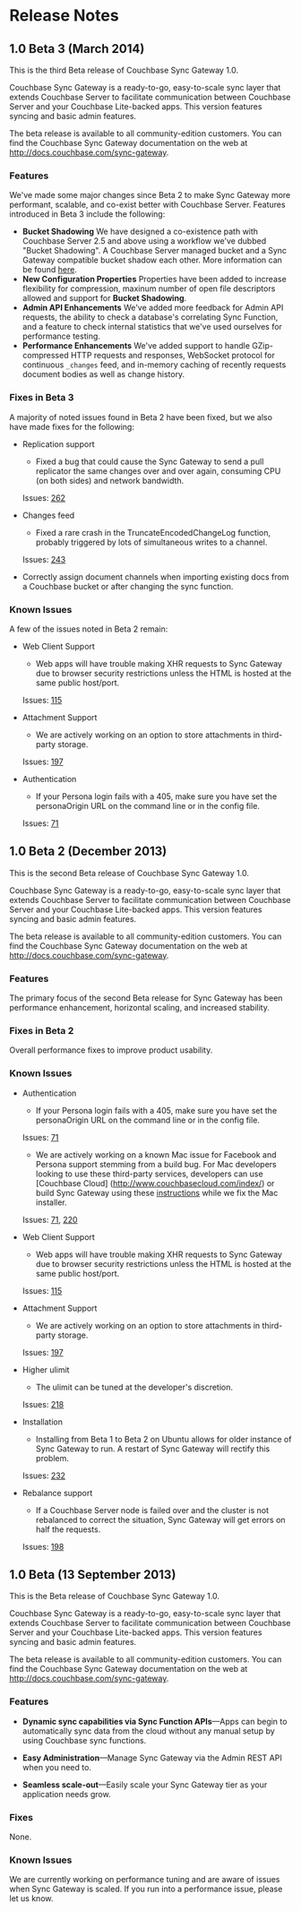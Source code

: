 # Release Notes

## 1.0 Beta 3 (March 2014)
This is the third Beta release of Couchbase Sync Gateway 1.0.

Couchbase Sync Gateway is a ready-to-go, easy-to-scale sync layer that extends Couchbase Server to facilitate communication between Couchbase Server and your Couchbase Lite-backed apps. This version features syncing and basic admin features. 

The beta release is available to all community-edition customers. You can find the Couchbase Sync Gateway documentation on the web at <http://docs.couchbase.com/sync-gateway>.

### Features

We've made some major changes since Beta 2 to make Sync Gateway more performant, scalable, and co-exist better with Couchbase Server. Features introduced in Beta 3 include the following:

* **Bucket Shadowing** We have designed a co-existence path with Couchbase Server 2.5 and above using a workflow we've dubbed "Bucket Shadowing". A Couchbase Server managed bucket and a Sync Gateway compatible bucket shadow each other. More information can be found [here](https://github.com/couchbase/sync_gateway/wiki/Bucket-Shadowing).
* **New Configuration Properties** Properties have been added to increase flexibility for compression, maxinum number of open file descriptors allowed and support for **Bucket Shadowing**.
* **Admin API Enhancements** We've added more feedback for Admin API requests, the ability to check a database's correlating Sync Function, and a feature to check internal statistics that we've used ourselves for performance testing.
* **Performance Enhancements** We've added support to handle GZip-compressed HTTP requests and responses, WebSocket protocol for continuous `_changes` feed, and in-memory caching of recently requests document bodies as well as change history.

### Fixes in Beta 3

A majority of noted issues found in Beta 2 have been fixed, but we also have made fixes for the following:

* Replication support
	* Fixed a bug that could cause the Sync Gateway to send a pull replicator the same changes over and over again, consuming CPU (on both sides) and network bandwidth. 

	Issues: [262](https://github.com/couchbase/sync_gateway/issues/262)

* Changes feed
	* Fixed a rare crash in the TruncateEncodedChangeLog function, probably triggered by lots of simultaneous writes to a channel. 

	Issues: [243](https://github.com/couchbase/sync_gateway/issues/243)
	
* Correctly assign document channels when importing existing docs from a Couchbase bucket or after changing the sync function.

### Known Issues

A few of the issues noted in Beta 2 remain:

* Web Client Support
	* Web apps will have trouble making XHR requests to Sync Gateway due to browser security restrictions unless the HTML is hosted at the same public host/port.
	
	Issues: [115](https://github.com/couchbase/sync_gateway/issues/115)
	
* Attachment Support
	* We are actively working on an option to store attachments in third-party storage.
	
	Issues: [197](https://github.com/couchbase/sync_gateway/issues/197)

* Authentication
	* If your Persona login fails with a 405, make sure you have set the personaOrigin URL on the command line or in the config file.
	
	Issues: [71](https://github.com/couchbase/sync_gateway/issues/71)


## 1.0 Beta 2 (December 2013)

This is the second Beta release of Couchbase Sync Gateway 1.0. 

Couchbase Sync Gateway is a ready-to-go, easy-to-scale sync layer that extends Couchbase Server to facilitate communication between Couchbase Server and your Couchbase Lite-backed apps. This version features syncing and basic admin features. 

The beta release is available to all community-edition customers. You can find the Couchbase Sync Gateway documentation on the web at <http://docs.couchbase.com/sync-gateway>.

### Features

The primary focus of the second Beta release for Sync Gateway has been performance enhancement, horizontal scaling, and increased stability.

### Fixes in Beta 2

Overall performance fixes to improve product usability.

### Known Issues
* Authentication
	* If your Persona login fails with a 405, make sure you have set the personaOrigin URL on the command line or in the config file.
	
	Issues: [71](https://github.com/couchbase/sync_gateway/issues/71)

	* We are actively working on a known Mac issue for Facebook and Persona support stemming from a build bug. For Mac developers looking to use these third-party services, developers can use [Couchbase Cloud] (http://www.couchbasecloud.com/index/) or build Sync Gateway using these [instructions](http://docs.couchbase.com/sync-gateway/#building-from-source) while we fix the Mac installer.
	
	Issues: [71](https://github.com/couchbase/sync_gateway/issues/71), [220](https://github.com/couchbase/sync_gateway/issues/220)

* Web Client Support
	* Web apps will have trouble making XHR requests to Sync Gateway due to browser security restrictions unless the HTML is hosted at the same public host/port.
	
	Issues: [115](https://github.com/couchbase/sync_gateway/issues/115)
	
* Attachment Support
	* We are actively working on an option to store attachments in third-party storage.
	
	Issues: [197](https://github.com/couchbase/sync_gateway/issues/197)
	
* Higher ulimit
	* The ulimit can be tuned at the developer's discretion.
	
	Issues: [218](https://github.com/couchbase/sync_gateway/issues/218)

* Installation
	* Installing from Beta 1 to Beta 2 on Ubuntu allows for older instance of Sync Gateway to run. A restart of Sync Gateway will rectify this problem.
	
	Issues: [232](https://github.com/couchbase/sync_gateway/issues/232)

* Rebalance support
	* If a Couchbase Server node is failed over and the cluster is not rebalanced to correct the situation, Sync Gateway will get errors on half the requests.
	
	Issues: [198](https://github.com/couchbase/sync_gateway/issues/198)

## 1.0 Beta (13 September 2013)

This is the Beta release of Couchbase Sync Gateway 1.0. 

Couchbase Sync Gateway is a ready-to-go, easy-to-scale sync layer that extends Couchbase Server to facilitate communication between Couchbase Server and your Couchbase Lite-backed apps. This version features syncing and basic admin features. 

The beta release is available to all community-edition customers. You can find the Couchbase Sync Gateway documentation on the web at <http://docs.couchbase.com/sync-gateway>.

### Features

* **Dynamic sync capabilities via Sync Function APIs**—Apps can begin to automatically sync data from the cloud without any manual setup by using Couchbase sync functions. 

* **Easy Administration**—Manage Sync Gateway via the Admin REST API when you need to.

* **Seamless scale-out**—Easily scale your Sync Gateway tier as your application needs grow.


### Fixes

None.

### Known Issues

We are currently working on performance tuning and are aware of issues when Sync Gateway is scaled. If you run into a performance issue, please let us know.
